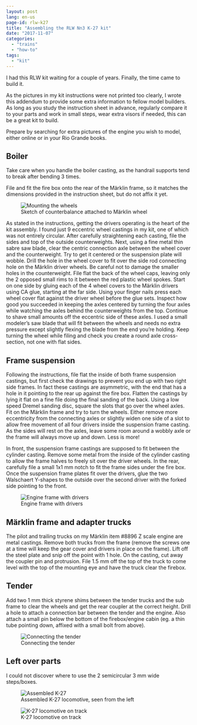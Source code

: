 ```yaml
---
layout: post
lang: en-us
page-id: rlw-k27
title: "Assembling the RLW Nn3 K-27 kit"
date: "2017-11-07"
categories:
  - "trains"
  - "how-to"
tags:
  - "kit"
---
```


I had this RLW kit waiting for a couple of years. Finally, the time came to build it.

As the pictures in my kit instructions were not printed too clearly, I wrote this
addendum to provide some extra information to fellow model builders. As long as you
study the instruction sheet in advance, regularly compare it to your parts and
work in small steps, wear extra visors if needed, this can be a great kit to build.

Prepare by searching for extra pictures of the engine you wish to model, either online
or in your Rio Grande books.

## Boiler

Take care when you handle the boiler casting, as the handrail supports tend
to break after bending 3 times.

File and fit the fire box onto the rear of the Märklin frame, so it matches the
dimensions provided in the instruction sheet, but do not affix it yet.

<figure><img src='{{ "/assets/img/blog/K27_image1.jpg" | relative_url }}' alt="Mounting the wheels" class='img-fluid'><figcaption class="kleiner">Sketch of counterbalance attached to Märklin wheel</figcaption></figure>

As stated in the
instructions, getting the drivers operating is the heart of the kit assembly.
I found just 9 eccentric wheel castings in my kit, one of which was not entirely
circular. After carefully straightening each casting, file the sides and top of
the outside counterweights. Next, using a fine metal thin sabre saw blade, clear
the centric connection axle between the wheel cover and the counterweight. Try
to get it centered or the suspension plate will wobble. Drill the hole in the wheel
cover to fit over the side rod connecting hole on the Märklin driver wheels.
Be careful not to damage the smaller holes in the counterweight. File flat the back
of the wheel caps, leaving only the 2 opposed small rims to it between the red
plastic wheel spokes. Start on one side by gluing each of the 4 wheel covers to
the Märklin drivers using CA glue, starting at the far side. Using your finger
nails press each wheel cover flat against the driver wheel before the glue sets.
Inspect how good you succeeded in keeping the axles centered by turning the four
axles while watching the axles behind the counterweights from the top. Continue
to shave small amounts off the eccentric side of these axles. I used a small modeler’s
saw blade that will fit between the wheels and needs no extra pressure except slightly
flexing the blade from the end you’re holding. Keep turning the wheel while filing
and check you create a round axle cross-section, not one with flat sides.

## Frame suspension

Following the instructions, file flat the inside of both frame
suspension castings, but first check the drawings to prevent you end up with two
right side frames. In fact these castings are asymmetric, with the end that has
a hole in it pointing to the rear up against the fire box. Flatten the castings by
lying it flat on a fine file doing the final sanding of the back. Using a low
speed Dremel sanding disc, square the slots that go over the wheel axles. Fit
on the Märklin frame and try to turn the wheels. Either remove more eccentricity
from the connecting axles or slightly widen one side of a slot to allow free
movement of all four drivers inside the suspension frame casting. As the sides
will rest on the axles, leave some room around a wobbly axle or the frame will
always move up and down. Less is more!

In front, the suspension frame castings are supposed to
fit between the cylinder casting. Remove some metal from the inside of the
cylinder casting to allow the frame halves to freely sit over the driver wheels.
In the rear, carefully file a small 1x1 mm notch to fit the frame sides under
the fire box. Once the suspension frame plates fit over the drivers, glue the
two Walschaert Y-shapes to the outside over the second driver with the forked
side pointing to the front.

<figure><img src='{{ "/assets/img/blog/K27_base_IMG_6526.jpg" | relative_url }}' alt="Engine frame with drivers" class='img-fluid'><figcaption class="kleiner">Engine frame with drivers</figcaption></figure>

## Märklin frame and adapter trucks

The pilot and trailing trucks on my Märklin
item #8896 Z scale engine are metal castings. Remove both trucks from the frame
(remove the screws one at a time will keep the gear cover and drivers in place
on the frame). Lift off the steel plate and snip off the point with 1 hole.
On the casting, cut away the coupler pin and protrusion. File 1.5 mm off the
top of the truck to come level with the top of the mounting eye and have the
truck clear the firebox.

## Tender

Add two 1 mm thick styrene shims between the tender trucks and the sub frame to clear the wheels
and get the rear coupler at the correct height. Drill a hole to attach a
connection bar between the tender and the engine. Also attach a small pin below
the bottom of the firebox/engine cabin (eg. a thin tube pointing down, affixed
with a small bolt from above).

<figure><img src='{{ "/assets/img/blog/K27_image2.jpg" | relative_url }}' alt="Connecting the tender" class='img-fluid'><figcaption class="kleiner">Connecting the tender</figcaption></figure>

## Left over parts

I could not discover where to use the 2 semicircular 3 mm wide
steps/boxes.

<figure><img src='{{ "/assets/img/blog/K27_6528-6.jpg" | relative_url }}' alt="Assembled K-27" class='img-fluid'><figcaption class="kleiner">Assembled K-27 locomotive, seen from the left</figcaption></figure>

<figure><img src='{{ "/assets/img/blog/K27_running_DSC0025.jpg" | relative_url }}' alt="K-27 locomotive on track" class='img-fluid'><figcaption class="kleiner">K-27 locomotive on track</figcaption></figure>

